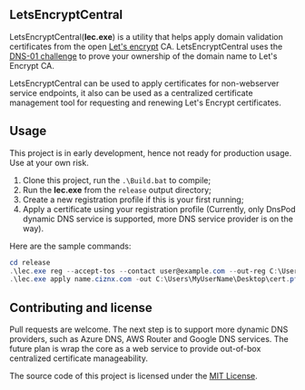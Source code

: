 LetsEncryptCentral
--------

LetsEncryptCentral(**lec.exe**) is a utility that helps apply domain validation certificates from the open [Let's encrypt](https://letsencrypt.org/) CA. LetsEncryptCentral uses the [DNS-01 challenge](https://letsencrypt.org/how-it-works/) to prove your ownership of the domain name to Let's Encrypt CA.

LetsEncryptCentral can be used to apply certificates for non-webserver service endpoints, it also can be used as a centralized certificate management tool for requesting and renewing Let's Encrypt certificates.

## Usage
This project is in early development, hence not ready for production usage. Use at your own risk.

1. Clone this project, run the `.\Build.bat` to compile;
1. Run the **lec.exe** from the `release` output directory;
1. Create a new registration profile if this is your first running;
1. Apply a certificate using your registration profile (Currently, only DnsPod dynamic DNS service is supported, more DNS service provider is on the way).

Here are the sample commands:

```powershell
cd release
.\lec.exe reg --accept-tos --contact user@example.com --out-reg C:\Users\MyUserName\Desktop\reg.json --out-signer C:\Users\MyUserName\Desktop\signer.key
.\lec.exe apply name.ciznx.com -out C:\Users\MyUserName\Desktop\cert.pfx --out-type pfx --reg C:\Users\MyUserName\Desktop\reg.json --signer C:\Users\MyUserName\Desktop\signer.key --dns DnsPod --dns-conf "token_id=1234;token=822321668afcefe;domain=example.com"
```

## Contributing and license
Pull requests are welcome. The next step is to support more dynamic DNS providers, such as Azure DNS, AWS Router and Google DNS services. The future plan is wrap the core as a web service to provide out-of-box centralized certificate manageability.

The source code of this project is licensed under the [MIT License](https://opensource.org/licenses/MIT).

